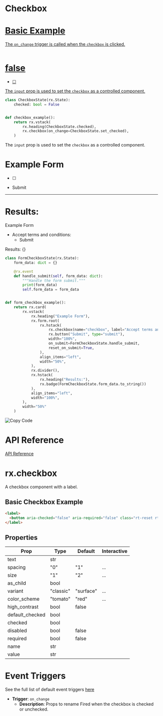 # Checkbox

<a class="rt-Text rt-reset rt-Link rt-underline-none flex flex-row items-center gap-6 hover:!text-violet-11 text-slate-12 cursor-pointer mb-2 transition-colors group css-1macts" data-accent-color="" href="https://reflex.dev/docs/library/forms/checkbox/#basic-example">

# Basic Example

The `on_change` trigger is called when the `checkbox` is clicked.

```python
```

<div class="rt-Box py-4 gap-4 flex flex-col w-full">
    <div class="rt-Box flex flex-col p-6 rounded-xl overflow-x-auto border border-slate-4 bg-slate-2 items-center justify-center w-full">
        <div class="rt-Flex rt-r-fd-column rt-r-ai-start rt-r-gap-3 rx-Stack css-zcxndt"></div>
    </div>
</div>

# false

- [ ] 

The `input` prop is used to set the `checkbox` as a controlled component.

```python
class CheckboxState(rx.State):
    checked: bool = False


def checkbox_example():
    return rx.vstack(
        rx.heading(CheckboxState.checked),
        rx.checkbox(on_change=CheckboxState.set_checked),
    )
```

The `input` prop is used to set the `checkbox` as a controlled component.

# Example Form

- [ ] 
- Submit

---

# Results:
Example Form

- Accept terms and conditions: 
  - Submit

Results: {}
```python
class FormCheckboxState(rx.State):
    form_data: dict = {}

    @rx.event
    def handle_submit(self, form_data: dict):
        """Handle the form submit."""
        print(form_data)
        self.form_data = form_data


def form_checkbox_example():
    return rx.card(
        rx.vstack(
            rx.heading("Example Form"),
            rx.form.root(
                rx.hstack(
                    rx.checkbox(name="checkbox", label="Accept terms and conditions"),
                    rx.button("Submit", type="submit"),
                    width="100%",
                    on_submit=FormCheckboxState.handle_submit,
                    reset_on_submit=True,
                ),
                align_items="left",
                width="50%",
            ),
            rx.divider(),
            rx.hstack(
                rx.heading("Results:"), 
                rx.badge(FormCheckboxState.form_data.to_string())
            ),
            align_items="left",
            width="100%",
        ),
        width="50%"
    )
```
![Copy Code](http://reflex.dev/docs/library/forms/checkbox/#api-reference)

# API Reference

[API Reference](https://reflex.dev/docs/library/forms/checkbox/#rx.checkbox)

# rx.checkbox

A checkbox component with a label.

## Basic Checkbox Example

```html
<label>
  <button aria-checked="false" aria-required="false" class="rt-reset rt-BaseCheckboxRoot rt-CheckboxRoot rt-r-size-1 rt-variant-classic" data-accent-color="tomato" data-state="unchecked" role="checkbox" type="button" value="on"></button>Basic Checkbox
</label>
```

## Properties

| Prop               | Type | Default | Interactive |
|--------------------|------|---------|------------|
| text               | str  |         |            |
| spacing            | "0" | "1" | ...       |        | bool          |
| size               | "1" | "2" | ...       |        | bool          |
| as_child           | bool |         |            |
| variant            | "classic" | "surface" | ...      |        | bool          |
| color_scheme       | "tomato" | "red" | ...       |        | bool          |
| high_contrast      | bool | false   |           |
| default_checked    | bool |         |           |
| checked            | bool |         |           |
| disabled           | bool | false   |           |
| required           | bool | false   |           |
| name               | str  |         |           |
| value              | str  |         |           |

# Event Triggers

See the full list of default event triggers [here](https://reflex.dev/docs/api-reference/event-triggers/)

- **Trigger**: `on_change`
  - **Description**: Props to rename Fired when the checkbox is checked or unchecked.